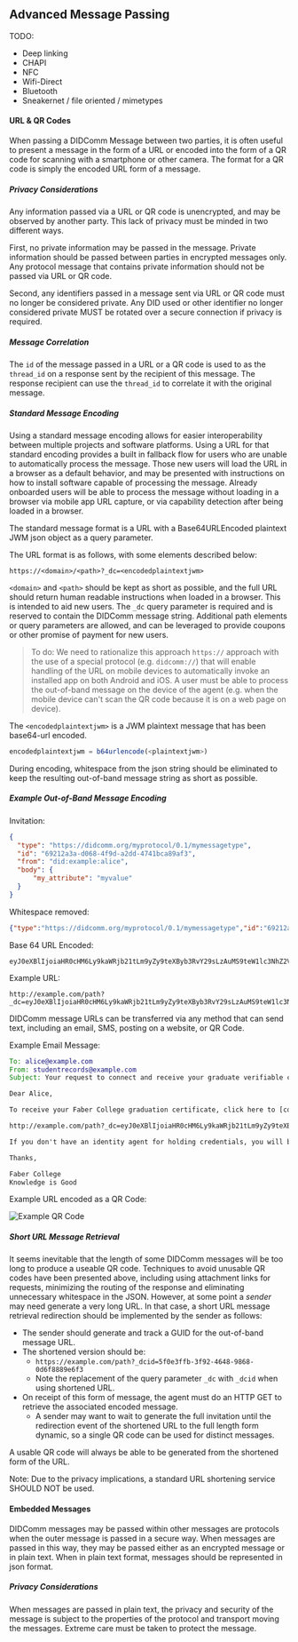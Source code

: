 ## Advanced Message Passing

TODO:

* Deep linking
* CHAPI
* NFC
* Wifi-Direct
* Bluetooth
* Sneakernet / file oriented / mimetypes

#### URL & QR Codes

When passing a DIDComm Message between two parties, it is often useful to present a message in the form of a URL or encoded into the form of a QR code for scanning with a smartphone or other camera. The format for a QR code is simply the encoded URL form of a message.

##### Privacy Considerations

Any information passed via a URL or QR code is unencrypted, and may be observed by another party. This lack of privacy must be minded in two different ways.

First, no private information may be passed in the message. Private information should be passed between parties in encrypted messages only. Any protocol message that contains private information should not be passed via URL or QR code.

Second, any identifiers passed in a message sent via URL or QR code must no longer be considered private. Any DID used or other identifier no longer considered private MUST be rotated over a secure connection if privacy is required.

##### Message Correlation

The `id` of the message passed in a URL or a QR code is used to as the `thread_id` on a response sent by the recipient of this message. The response recipient can use the `thread_id` to correlate it with the original message.

##### Standard Message Encoding

Using a standard message encoding allows for easier interoperability between multiple projects and software platforms. Using a URL for that standard encoding provides a built in fallback flow for users who are unable to automatically process the message. Those new users will load the URL in a browser as a default behavior, and may be presented with instructions on how to install software capable of processing the message. Already onboarded users will be able to process the message without loading in a browser via mobile app URL capture, or via capability detection after being loaded in a browser.

The standard message format is a URL with a Base64URLEncoded plaintext JWM json object as a query parameter.

The URL format is as follows, with some elements described below:

```text
https://<domain>/<path>?_dc=<encodedplaintextjwm>
```

`<domain>` and `<path>` should be kept as short as possible, and the full URL should return human readable instructions when loaded in a browser. This is intended to aid new users. The `_dc` query parameter is required and is reserved to contain the DIDComm message string. Additional path elements or query parameters are allowed, and can be leveraged to provide coupons or other promise of payment for new users.

> To do: We need to rationalize this approach `https://` approach with the use of a special protocol (e.g. `didcomm://`) that will enable handling of the URL on mobile devices to automatically invoke an installed app on both Android and iOS. A user must be able to process the out-of-band message on the device of the agent (e.g. when the mobile device can't scan the QR code because it is on a web page on device).

The `<encodedplaintextjwm>` is a JWM plaintext message that has been base64-url encoded.

```javascript
encodedplaintextjwm = b64urlencode(<plaintextjwm>)
```

During encoding, whitespace from the json string should be eliminated to keep the resulting out-of-band message string as short as possible.

##### Example Out-of-Band Message Encoding

Invitation:

```json
{
  "type": "https://didcomm.org/myprotocol/0.1/mymessagetype",
  "id": "69212a3a-d068-4f9d-a2dd-4741bca89af3",
  "from": "did:example:alice",
  "body": {
      "my_attribute": "myvalue"
  }
}
```

Whitespace removed:

```json
{"type":"https://didcomm.org/myprotocol/0.1/mymessagetype","id":"69212a3a-d068-4f9d-a2dd-4741bca89af3","from":"did:example:alice","body":{"my_attribute": "myvalue"}}
```

Base 64 URL Encoded:

```text
eyJ0eXBlIjoiaHR0cHM6Ly9kaWRjb21tLm9yZy9teXByb3RvY29sLzAuMS9teW1lc3NhZ2V0eXBlIiwiaWQiOiI2OTIxMmEzYS1kMDY4LTRmOWQtYTJkZC00NzQxYmNhODlhZjMiLCJmcm9tIjoiZGlkOmV4YW1wbGU6YWxpY2UiLCJib2R5Ijp7Im15X2F0dHJpYnV0ZSI6ICJteXZhbHVlIn19
```

Example URL:

```text
http://example.com/path?_dc=eyJ0eXBlIjoiaHR0cHM6Ly9kaWRjb21tLm9yZy9teXByb3RvY29sLzAuMS9teW1lc3NhZ2V0eXBlIiwiaWQiOiI2OTIxMmEzYS1kMDY4LTRmOWQtYTJkZC00NzQxYmNhODlhZjMiLCJmcm9tIjoiZGlkOmV4YW1wbGU6YWxpY2UiLCJib2R5Ijp7Im15X2F0dHJpYnV0ZSI6ICJteXZhbHVlIn19
```

DIDComm message URLs can be transferred via any method that can send text, including an email, SMS, posting on a website, or QR Code.

Example Email Message:

```email
To: alice@example.com
From: studentrecords@example.com
Subject: Your request to connect and receive your graduate verifiable credential

Dear Alice,

To receive your Faber College graduation certificate, click here to [connect](http://example.com/path?_dc=eyJ0eXBlIjoiaHR0cHM6Ly9kaWRjb21tLm9yZy9teXByb3RvY29sLzAuMS9teW1lc3NhZ2V0eXBlIiwiaWQiOiI2OTIxMmEzYS1kMDY4LTRmOWQtYTJkZC00NzQxYmNhODlhZjMiLCJmcm9tIjoiZGlkOmV4YW1wbGU6YWxpY2UiLCJib2R5Ijp7Im15X2F0dHJpYnV0ZSI6ICJteXZhbHVlIn19) with us, or paste the following into your browser:

http://example.com/path?_dc=eyJ0eXBlIjoiaHR0cHM6Ly9kaWRjb21tLm9yZy9teXByb3RvY29sLzAuMS9teW1lc3NhZ2V0eXBlIiwiaWQiOiI2OTIxMmEzYS1kMDY4LTRmOWQtYTJkZC00NzQxYmNhODlhZjMiLCJmcm9tIjoiZGlkOmV4YW1wbGU6YWxpY2UiLCJib2R5Ijp7Im15X2F0dHJpYnV0ZSI6ICJteXZhbHVlIn19

If you don't have an identity agent for holding credentials, you will be given instructions on how you can get one.

Thanks,

Faber College
Knowledge is Good
```

Example URL encoded as a QR Code:

![Example QR Code](ExampleQRCode.png)

##### Short URL Message Retrieval

It seems inevitable that the length of some DIDComm messages will be too long to produce a useable QR code. Techniques to avoid unusable QR codes have been presented above, including using attachment links for requests, minimizing the routing of the response and eliminating unnecessary whitespace in the JSON. However, at some point a _sender_ may need generate a very long URL. In that case, a short URL message retrieval redirection should be implemented by the sender as follows:

- The sender should generate and track a GUID for the out-of-band message URL.
- The shortened version should be:
  - `https://example.com/path?_dcid=5f0e3ffb-3f92-4648-9868-0d6f8889e6f3`
  - Note the replacement of the query parameter `_dc` with `_dcid` when using shortened URL.
- On receipt of this form of message, the agent must do an HTTP GET to retrieve the associated encoded  message.
  - A sender may want to wait to generate the full invitation until the redirection event of the shortened URL to the full length form dynamic, so a single QR code can be used for distinct messages.

A usable QR code will always be able to be generated from the shortened form of the URL.

Note: Due to the privacy implications, a standard URL shortening service SHOULD NOT be used.

#### Embedded Messages

DIDComm messages may be passed within other messages are protocols when the outer message is passed in a secure way. When messages are passed in this way, they may be passed either as an encrypted message or in plain text. When in plain text format, messages should be represented in json format.

##### Privacy Considerations

When messages are passed in plain text, the privacy and security of the message is subject to the properties of the protocol and transport moving the messages. Extreme care must be taken to protect the message.



